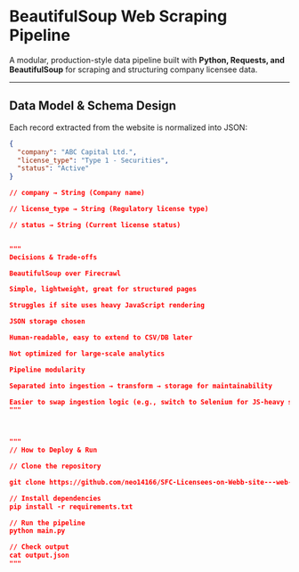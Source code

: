 # BeautifulSoup Web Scraping Pipeline

A modular, production-style data pipeline built with **Python, Requests, and BeautifulSoup** for scraping and structuring company licensee data.

---

## Data Model & Schema Design
Each record extracted from the website is normalized into JSON:

```json
{
  "company": "ABC Capital Ltd.",
  "license_type": "Type 1 - Securities",
  "status": "Active"
}

// company → String (Company name)

// license_type → String (Regulatory license type)

// status → String (Current license status)


"""
Decisions & Trade-offs

BeautifulSoup over Firecrawl

Simple, lightweight, great for structured pages

Struggles if site uses heavy JavaScript rendering

JSON storage chosen

Human-readable, easy to extend to CSV/DB later

Not optimized for large-scale analytics

Pipeline modularity

Separated into ingestion → transform → storage for maintainability

Easier to swap ingestion logic (e.g., switch to Selenium for JS-heavy sites)
"""



"""
// How to Deploy & Run

// Clone the repository

git clone https://github.com/neo14166/SFC-Licensees-on-Webb-site---web-scrappin-using-beautifulsoup

// Install dependencies
pip install -r requirements.txt

// Run the pipeline
python main.py

// Check output
cat output.json
"""